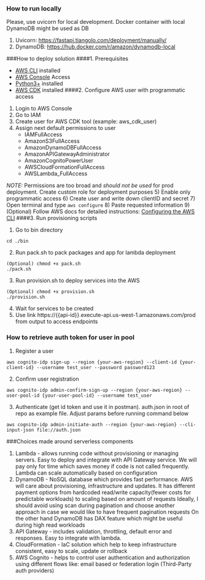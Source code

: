 ### How to run locally

Please, use uvicorn for local development. Docker container with local DynamoDB might be used as DB

1. Uvicorn: https://fastapi.tiangolo.com/deployment/manually/
2. DynamoDB: https://hub.docker.com/r/amazon/dynamodb-local

###How to deploy solution
####1. Prerequisites
* [AWS CLI](https://docs.aws.amazon.com/cli/latest/userguide/install-cliv2.html) installed
* [AWS Console](https://console.aws.amazon.com/console/home?nc2=h_ct&src=header-signin) Access
* [Python3+](https://www.python.org/downloads/) installed
* [AWS CDK](https://docs.aws.amazon.com/cdk/latest/guide/getting_started.html) installed
####2. Configure AWS user with programmatic access
1) Login to AWS Console
2) Go to IAM
3) Create user for AWS CDK tool (example: aws_cdk_user)
4) Assign next default permissions to user
    * IAMFullAccess
    * AmazonS3FullAccess
    * AmazonDynamoDBFullAccess
    * AmazonAPIGatewayAdministrator
    * AmazonCognitoPowerUser
    * AWSCloudFormationFullAccess
    * AWSLambda_FullAccess
    
*NOTE:* Permissions are too broad and *should not be used* for prod deployment.
Create custom role for deployment purposes
5) Enable only programmatic access
6) Create user and write down clientID and secret
7) Open terminal and type `aws configure`
8) Paste requested information
9) (Optional) Follow AWS docs for detailed instructions: [Configuring the AWS CLI](https://docs.aws.amazon.com/cli/latest/userguide/cli-chap-configure.html)
####3. Run provisioning scripts
1) Go to bin directory 
```shell 
cd ./bin
```
2) Run pack.sh to pack packages and app for lambda deployment
```shell
(Optional) chmod +x pack.sh
./pack.sh
```
3) Run provision.sh to deploy services into the AWS
```shell
(Optional) chmod +x provision.sh
./provision.sh
```
4) Wait for services to be created
5) Use link https://{{api-id}}.execute-api.us-west-1.amazonaws.com/prod from output to access endpoints

### How to retrieve auth token for user in pool
1. Register a user
```shell
aws cognito-idp sign-up --region {your-aws-region} --client-id {your-client-id} --username test_user --password password123
```

2. Confirm user registration
```shell
aws cognito-idp admin-confirm-sign-up --region {your-aws-region} --user-pool-id {your-user-pool-id} --username test_user
```

3. Authenticate (get id token and use it in postman). 
   auth.json in root of repo as example file. Adjust params before running command below
```shell
aws cognito-idp admin-initiate-auth --region {your-aws-region} --cli-input-json file://auth.json
```

###Choices made around serverless components

1. Lambda - allows running code without provisioning or managing servers. Easy to deploy and integrate
with API Gateway service. We will pay only for time which saves money if code is not called frequently.
Lambda can scale automatically based on configuration
2. DynamoDB - NoSQL database which provides fast performance. AWS will care about provisioning, infrastructure and updates.
It has different payment options from hardcoded read/write capacity(fewer costs for predictable workloads) to scaling based on amount of requests
Ideally, I should avoid using scan during pagination and choose another approach in case we would like to have frequent pagination requests
On the other hand DynamoDB has DAX feature which might be useful during high read workloads
3. API Gateway - includes validation, throttling, default error and responses. Easy to integrate with lambda.
4. CloudFormation - IaC solution which help to keep infrastructure consistent, easy to scale, update or rollback
5. AWS Cognito - helps to control user authentication and authorization using different flows like:
email based or federation login (Third-Party auth providers)

